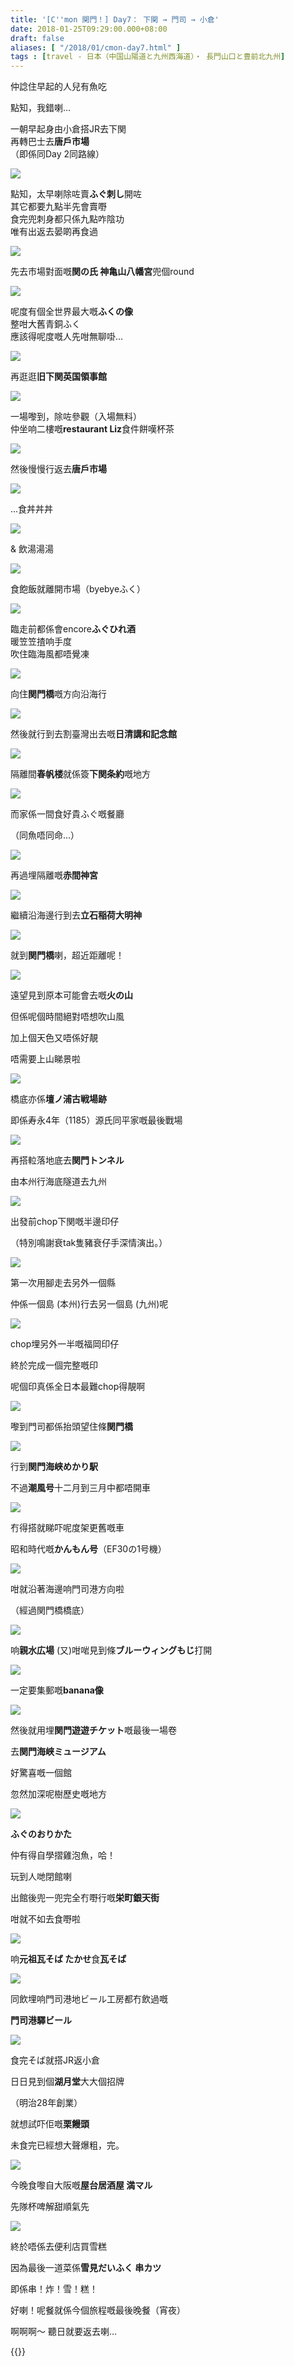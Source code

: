 ```yaml
---
title: '[C''mon 関門！] Day7： 下関 → 門司 → 小倉'
date: 2018-01-25T09:29:00.000+08:00
draft: false
aliases: [ "/2018/01/cmon-day7.html" ]
tags : [travel - 日本（中国山陽道と九州西海道）・ 長門山口と豊前北九州]
---
```


仲諗住早起的人兒有魚吃

點知，我錯喇...

  
一朝早起身由小倉搭JR去下関  
再轉巴士去**唐戶市場**  
（即係同Day 2同路線）  

[![](https://c1.staticflickr.com/5/4761/24937125827_b5d0206d08_z.jpg)](https://c1.staticflickr.com/5/4761/24937125827_b5d0206d08_z.jpg)

點知，太早喇除咗賣**ふぐ刺し**開咗  
其它都要九點半先會賣嘢  
食完兜刺身都只係九點咋陰功  
唯有出返去晏啲再食過  

[![](https://c1.staticflickr.com/5/4746/39145061294_78071e1a2b_z.jpg)](https://c1.staticflickr.com/5/4746/39145061294_78071e1a2b_z.jpg)

先去市場對面嘅**関の氏 神亀山八幡宮**兜個round  

[![](https://c1.staticflickr.com/5/4613/39823012982_0e4b94a185_z.jpg)](https://c1.staticflickr.com/5/4613/39823012982_0e4b94a185_z.jpg)

呢度有個全世界最大嘅**ふくの像**  
整咁大舊青銅ふく  
應該得呢度嘅人先咁無聊啩...  

[![](https://c1.staticflickr.com/5/4694/39823012752_c2d749d6c3_z.jpg)](https://c1.staticflickr.com/5/4694/39823012752_c2d749d6c3_z.jpg)

再逛逛**旧下関英国領事館**  

[![](https://c1.staticflickr.com/5/4760/39855317791_c717eb8fb4_z.jpg)](https://c1.staticflickr.com/5/4760/39855317791_c717eb8fb4_z.jpg)

一場嚟到，除咗參觀（入場無料）  
仲坐响二樓嘅**restaurant Liz**食件餅嘆杯茶  

[![](https://c1.staticflickr.com/5/4740/39855529571_c155fbe6a2_z.jpg)](https://c1.staticflickr.com/5/4740/39855529571_c155fbe6a2_z.jpg)

然後慢慢行返去**唐戶市場**  

[![](https://c1.staticflickr.com/5/4650/39145296124_7a58620204_z.jpg)](https://c1.staticflickr.com/5/4650/39145296124_7a58620204_z.jpg)

...食丼丼丼  

[![](https://c1.staticflickr.com/5/4711/39855529081_a63fc54eac_z.jpg)](https://c1.staticflickr.com/5/4711/39855529081_a63fc54eac_z.jpg)

& 飲湯湯湯  

[![](https://c1.staticflickr.com/5/4723/39145494884_a55f00b132_z.jpg)](https://c1.staticflickr.com/5/4723/39145494884_a55f00b132_z.jpg)

食飽飯就離開市場（byebyeふく）  

[![](https://c1.staticflickr.com/5/4672/25982329998_b910f5e9e7_z.jpg)](https://c1.staticflickr.com/5/4672/25982329998_b910f5e9e7_z.jpg)

臨走前都係會encore**ふぐひれ酒**  
暖笠笠揸响手度  
吹住臨海風都唔覺凍  

[![](https://c1.staticflickr.com/5/4712/39145494594_69b1d6182b_z.jpg)](https://c1.staticflickr.com/5/4712/39145494594_69b1d6182b_z.jpg)

向住**関門橋**嘅方向沿海行  

[![](https://c1.staticflickr.com/5/4623/25982555108_e27d830285_z.jpg)](https://c1.staticflickr.com/5/4623/25982555108_e27d830285_z.jpg)

然後就行到去割臺灣出去嘅**日清講和記念館**  

[![](https://c1.staticflickr.com/5/4717/38956887465_7749a88f30_z.jpg)](https://c1.staticflickr.com/5/4717/38956887465_7749a88f30_z.jpg)

隔離間**春帆楼**就係簽**下関条約**嘅地方  

[![](https://c1.staticflickr.com/5/4616/28076491339_86043bcfb2_z.jpg)](https://c1.staticflickr.com/5/4616/28076491339_86043bcfb2_z.jpg)

而家係一間食好貴ふぐ嘅餐廳

（同魚唔同命...）

[![](https://c1.staticflickr.com/5/4667/39823980092_3ac83f19ec_z.jpg)](https://c1.staticflickr.com/5/4667/39823980092_3ac83f19ec_z.jpg)

再過埋隔離嘅**赤間神宮**

[![](https://c1.staticflickr.com/5/4629/25982873638_e8cc991e22_z.jpg)](https://c1.staticflickr.com/5/4629/25982873638_e8cc991e22_z.jpg)

繼續沿海邊行到去**立石稲荷大明神**

[![](https://c1.staticflickr.com/5/4746/25982874708_be2ab00c7b_z.jpg)](https://c1.staticflickr.com/5/4746/25982874708_be2ab00c7b_z.jpg)

就到**関門橋**喇，超近距離呢！

[![](https://c1.staticflickr.com/5/4605/38957270805_3e1af88571_z.jpg)](https://c1.staticflickr.com/5/4605/38957270805_3e1af88571_z.jpg)

遠望見到原本可能會去嘅**火の山**

但係呢個時間絕對唔想吹山風

加上個天色又唔係好靚

唔需要上山睇景啦

[![](https://c1.staticflickr.com/5/4650/39146148054_d218fe1a27_z.jpg)](https://c1.staticflickr.com/5/4650/39146148054_d218fe1a27_z.jpg)

橋底亦係**壇ノ浦古戦場跡**

即係寿永4年（1185）源氏同平家嘅最後戰場

[![](https://c1.staticflickr.com/5/4657/25002042367_4835fd3089_z.jpg)](https://c1.staticflickr.com/5/4657/25002042367_4835fd3089_z.jpg)

再搭𨋢落地底去**関門トンネル**

由本州行海底隧道去九州

[![](https://c1.staticflickr.com/5/4654/39162839104_5af9a6b2d0_z.jpg)](https://c1.staticflickr.com/5/4654/39162839104_5af9a6b2d0_z.jpg)

出發前chop下関嘅半邊印仔

（特別鳴謝衰tak隻豬衰仔手深情演出。）

[![](https://c1.staticflickr.com/5/4749/25002042217_9045e472ac_z.jpg)](https://c1.staticflickr.com/5/4749/25002042217_9045e472ac_z.jpg)

第一次用腳走去另外一個縣

仲係一個島 (本州)行去另一個島 (九州)呢

[![](https://c1.staticflickr.com/5/4603/39162838454_37eab158a5_z.jpg)](https://c1.staticflickr.com/5/4603/39162838454_37eab158a5_z.jpg)

chop埋另外一半嘅福岡印仔

終於完成一個完整嘅印

呢個印真係全日本最難chop得靚啊

[![](https://c1.staticflickr.com/5/4605/25002041187_ba2d650369_z.jpg)](https://c1.staticflickr.com/5/4605/25002041187_ba2d650369_z.jpg)

嚟到門司都係抬頭望住條**関門橋**

[![](https://c1.staticflickr.com/5/4631/38974466255_f776d963c3_z.jpg)](https://c1.staticflickr.com/5/4631/38974466255_f776d963c3_z.jpg)

行到**関門海峡めかり駅**

不過**潮風号**十二月到三月中都唔開車

[![](https://c1.staticflickr.com/5/4606/39874137341_5f73e8f9d5_z.jpg)](https://c1.staticflickr.com/5/4606/39874137341_5f73e8f9d5_z.jpg)

冇得搭就睇吓呢度架更舊嘅車

昭和時代嘅**かんもん号**（EF30の1号機）

[![](https://c1.staticflickr.com/5/4702/39874389091_b2a85e85f6_z.jpg)](https://c1.staticflickr.com/5/4702/39874389091_b2a85e85f6_z.jpg)

咁就沿著海邊响門司港方向啦

（經過関門橋橋底）

[![](https://c1.staticflickr.com/5/4763/39874596411_a8123988bb_z.jpg)](https://c1.staticflickr.com/5/4763/39874596411_a8123988bb_z.jpg)

响**親水広場** (又)咁啱見到條**ブルーウィングもじ**打開

[![](https://c1.staticflickr.com/5/4749/39163595024_2d0d0b5a8b_z.jpg)](https://c1.staticflickr.com/5/4749/39163595024_2d0d0b5a8b_z.jpg)

一定要集郵嘅**banana像**

[![](https://c1.staticflickr.com/5/4719/39874692061_b2cac31771_z.jpg)](https://c1.staticflickr.com/5/4719/39874692061_b2cac31771_z.jpg)

然後就用埋**関門遊遊チケット**嘅最後一場卷

去**関門海峡ミュージアム**

好驚喜嘅一個館

忽然加深呢樹歷史嘅地方

[![](https://c1.staticflickr.com/5/4752/28094155569_f6e428cb92_z.jpg)](https://c1.staticflickr.com/5/4752/28094155569_f6e428cb92_z.jpg)

**ふぐのおりかた**

仲有得自學摺雞泡魚，哈！

  

玩到人哋閉館喇

出館後兜一兜完全冇嘢行嘅**栄町銀天街**

咁就不如去食嘢啦

[![](https://c1.staticflickr.com/5/4703/39163901694_4cd661400c_z.jpg)](https://c1.staticflickr.com/5/4703/39163901694_4cd661400c_z.jpg)

响**元祖瓦そば たかせ**食**瓦そば**

[![](https://c1.staticflickr.com/5/4743/28094416169_c5f424325f_z.jpg)](https://c1.staticflickr.com/5/4743/28094416169_c5f424325f_z.jpg)

同飲埋响門司港地ビール工房都冇飲過嘅

**門司港驛ビール**

[![](https://c1.staticflickr.com/5/4752/39842072832_e74b1aed03_z.jpg)](https://c1.staticflickr.com/5/4752/39842072832_e74b1aed03_z.jpg)

食完そば就搭JR返小倉

日日見到個**湖月堂**大大個招牌

（明治28年創業）

就想試吓佢嘅**栗饅頭**

未食完已經想大聲爆粗，完。

[![](https://c1.staticflickr.com/5/4619/25003468247_8c7c574003_z.jpg)](https://c1.staticflickr.com/5/4619/25003468247_8c7c574003_z.jpg)

今晚食嚟自大阪嘅**屋台居酒屋 満マル**

先隊杯啤解甜順氣先

[![](https://c1.staticflickr.com/5/4748/39875379801_4b49456be0_z.jpg)](https://c1.staticflickr.com/5/4748/39875379801_4b49456be0_z.jpg)

終於唔係去便利店買雪糕

因為最後一道菜係**雪見だいふく 串カツ**

即係串！炸！雪！糕！

  

好喇！呢餐就係今個旅程嘅最後晚餐（宵夜）

  

  

啊啊啊～ 聽日就要返去喇...  
  

{{<kanmon>}}
